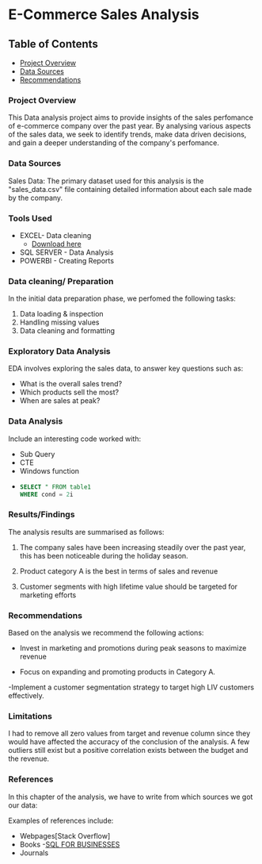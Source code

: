 # E-Commerce Sales Analysis

## Table of Contents

- [Project Overview](#project-overview)
- [Data Sources](#data-sources)
- [Recommendations](#recommendations)


### Project Overview

This Data analysis project aims to provide  insights of the sales perfomance of e-commerce company over the past year. By analysing various aspects of the sales data, we seek to identify trends, make data driven decisions, and gain a deeper understanding of the company's perfomance. 

### Data Sources

Sales Data: The primary dataset used for this analysis is the "sales_data.csv" file containing detailed information about each sale made by the company. 

### Tools Used
- EXCEL- Data cleaning
   - [Download here](https://microsoft.org)
- SQL SERVER - Data Analysis
- POWERBI - Creating Reports

### Data cleaning/ Preparation

In the initial data preparation phase, we perfomed the following tasks:
1. Data loading & inspection
2. Handling missing values
3. Data cleaning and formatting

### Exploratory Data Analysis

EDA involves exploring the sales data, to answer key questions such as:

- What is the overall sales trend?
- Which products sell the most?
- When are sales at peak?
  
### Data Analysis

Include an interesting code worked with:
- Sub Query
- CTE
- Windows function
-  ``` SQL
   SELECT " FROM table1
   WHERE cond = 2i 
   ```

### Results/Findings
The analysis results are summarised as follows:

1. The company sales have been increasing steadily over the past year, this has been noticeable during the holiday season.
   
2. Product category A is the best in terms of sales and revenue

3. Customer segments with high lifetime value should be targeted for marketing efforts

### Recommendations

Based on the analysis we recommend the following actions:

- Invest in marketing and promotions during peak seasons to maximize revenue

- Focus on expanding and promoting products in Category A.

-Implement a customer segmentation strategy to target high LIV customers effectively.

### Limitations

I had to remove all zero values from target and revenue column since they would have affected the accuracy of the conclusion of the analysis. A few outliers still exist but a positive correlation exists between the budget and the revenue.

### References 

In this chapter of the analysis, we have to write from which sources we got our data:

Examples of references include:

- Webpages[Stack Overflow]
- Books -[SQL FOR BUSINESSES](sql_for_businesses.com)
- Journals

      

 

